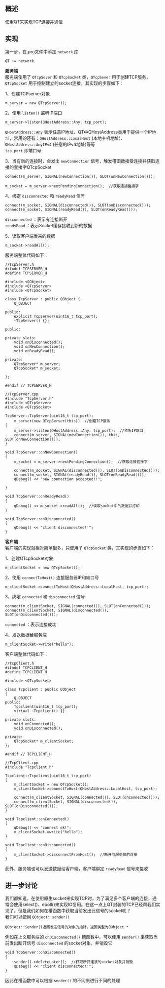 ## 概述
使用QT来实现TCP连接并通信

## 实现
第一步，在.pro文件中添加 `network` 库
```
QT += network
```
**服务端**  
服务端使用了 `QTcpSever` 和 `QTcpSocket` 类，`QTcpSever` 用于创建TCP服务，`QTcpSocket` 用于控制建立的socket连接。其实现的步骤如下： 

1、创建TCPserver对象
```
m_server = new QTcpServer();
```
2、使用 `listen()` 监听IP端口
```
m_server->listen(QHostAddress::Any, tcp_port);
```
`QHostAddress::Any` 表示任意IP地址，QT中QHostAddress类用于提供一个IP地址，常用的还有：`QHostAddress::LocalHost` (本地主机地址)、`QHostAddress::AnyIPv4` (任意的IPv4地址)等等  
`tcp_port` 即端口号

3、当有新的连接时，会发出 `newConnection` 信号，触发槽函数接受连接并获取连接的套接字QTcpSocket
```
connect(m_server, SIGNAL(newConnection()), SLOT(onNewConnection()));

m_socket = m_server->nextPendingConnection();  //获取连接套接字
```
4、绑定 `disconnected` 和 `readyRead` 信号
```
connect(m_socket, SIGNAL(disconnected()), SLOT(onDisconnected()));
connect(m_socket, SIGNAL(readyRead()), SLOT(onReadyRead()));
```
`disconnected` ：表示有连接断开  
`readyRead` ：表示Socket缓存接收到新的数据

5、读取客户端发来的数据
```
m_socket->readAll();
```
服务端整体代码如下：
```
//TcpServer.h
#ifndef TCPSERVER_H
#define TCPSERVER_H

#include <QObject>
#include <QTcpServer>
#include <QTcpSocket>

class TcpServer : public QObject {
    Q_OBJECT

public:
    explicit TcpServer(uint16_t tcp_port);
    ~TcpServer() {};

public:

private slots:
    void onDisconnected();
    void onNewConnection();
    void onReadyRead();

private:
    QTcpServer* m_server;
    QTcpSocket* m_socket;

};

#endif // TCPSERVER_H

//TcpServer.cpp
#include "TcpServer.h"
#include <QTcpServer>
#include <QTcpSocket>

TcpServer::TcpServer(uint16_t tcp_port):
    m_server(new QTcpServer(this))  //创建TCP服务
{
    m_server->listen(QHostAddress::Any, tcp_port);  //监听IP端口
    connect(m_server, SIGNAL(newConnection()), this, SLOT(onNewConnection()));
}

void TcpServer::onNewConnection()
{
    m_socket = m_server->nextPendingConnection();  //获取连接套接字

    connect(m_socket, SIGNAL(disconnected()), SLOT(onDisconnected()));
    connect(m_socket, SIGNAL(readyRead()), SLOT(onReadyRead()));
    qDebug() << "new connection accepted!!";

}

void TcpServer::onReadyRead()
{
    qDebug() << m_socket->readAll();  //读取socket中的数据并打印
}

void TcpServer::onDisconnected()
{
    qDebug() << "client disconnected!!";
}
```

**客户端**  
客户端的实现就相对简单很多，只使用了 `QTcpSocket` 类，其实现的步骤如下：

1、创建QTcpSocket对象
```
m_clientSocket = new QTcpSocket();
```
2、使用 `connectToHost()` 连接服务器IP和端口号
```
m_clientSocket->connectToHost(QHostAddress::LocalHost, tcp_port);
```
3、绑定 `connected` 和 `disconnected` 信号
```
connect(m_clientSocket, SIGNAL(connected()), SLOT(onConnected()));
connect(m_clientSocket, SIGNAL(disconnected()), SLOT(onDisconnected()));
```
`connected` ：表示连接成功

4、发送数据给服务端
```
m_clientSocket->write("hello");
```
客户端整体代码如下：
```
//TcpClient.h
#ifndef TCPCLIENT_H
#define TCPCLIENT_H

#include <QTcpSocket>

class Tcpclient : public QObject
{
    Q_OBJECT
public:
    Tcpclient(uint16_t tcp_port);
    virtual ~Tcpclient() {}

private slots:
    void onConnected();
    void onDisconnected();

private:
    QTcpSocket* m_clientSocket;
};

#endif // TCPCLIENT_H

//TcpClient.cpp
#include "Tcpclient.h"

Tcpclient::Tcpclient(uint16_t tcp_port)
{
    m_clientSocket = new QTcpSocket();
    m_clientSocket->connectToHost(QHostAddress::LocalHost, tcp_port);

    connect(m_clientSocket, SIGNAL(connected()), SLOT(onConnected()));
    connect(m_clientSocket, SIGNAL(disconnected()), SLOT(onDisconnected()));
}

void Tcpclient::onConnected()
{
    qDebug() << "connect ok!";
    m_clientSocket->write("hello");
}

void Tcpclient::onDisconnected()
{
    m_clientSocket->disconnectFromHost();  //断开与服务端的连接
}
```
此外，服务端也可以发送数据给客户端，客户端绑定 `readyRead` 信号来接收

## 进一步讨论
我们都知道，在使用原生socket来实现TCP时，为了满足多个客户端的连接，通常会使用select()、epoll()来实现IO复用。在这一点上QT封装的TCP已经帮我们实现了。但是我们如何在槽函数中获取当前发出此信号的socket呢？  
我们可以使用 `QObject::sender()`
```
QObject::Sender()返回发送信号的对象的指针，返回类型为QObject *
```
例如在上文服务端的 `onDisconnected()` 槽函数中，可以使用 `sender()` 来获取当前发出断开信号 `disconnected` 的socket对象，并销毁它
```
void TcpServer::onDisconnected()
{
    sender()->deleteLater();  //获取断开连接的socket对象并销毁
    qDebug() << "client disconnected!!";
}
```
因此在槽函数中可以根据 `sender()` 的不同来进行不同的处理

